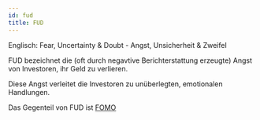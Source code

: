 ```yaml
---
id: fud
title: FUD
---
```


Englisch: Fear, Uncertainty & Doubt - Angst, Unsicherheit & Zweifel

FUD bezeichnet die (oft durch negavtive Berichterstattung erzeugte) Angst von Investoren, ihr Geld zu verlieren.

Diese Angst verleitet die Investoren zu unüberlegten, emotionalen Handlungen.

Das Gegenteil von FUD ist [FOMO](fomo)
